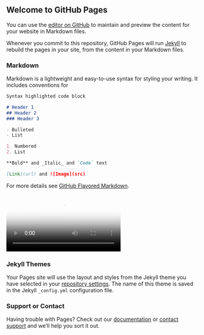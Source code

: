 ## Welcome to GitHub Pages

You can use the [editor on GitHub](http://www.baidu.com) to maintain and preview the content for your website in Markdown files.

Whenever you commit to this repository, GitHub Pages will run [Jekyll](https://jekyllrb.com/) to rebuild the pages in your site, from the content in your Markdown files.

### Markdown

Markdown is a lightweight and easy-to-use syntax for styling your writing. It includes conventions for

```markdown
Syntax highlighted code block

# Header 1
## Header 2
### Header 3

- Bulleted
- List

1. Numbered
2. List

**Bold** and _Italic_ and `Code` text

[Link](url) and ![Image](src)
```

For more details see [GitHub Flavored Markdown](https://guides.github.com/features/mastering-markdown/).

<video id="video" controls="" preload="none" poster="http://media.w3.org/2010/05/sintel/poster.png">
      <source id="wmv" src="https://www.youtube.com/watch?v=SaST3sSvhSk&t=36s" type="video/wmv">
      <p>Your user agent does not support the HTML5 Video element.</p>
</video>


### Jekyll Themes

Your Pages site will use the layout and styles from the Jekyll theme you have selected in your [repository settings](https://github.com/shengyp/vmse/settings). The name of this theme is saved in the Jekyll `_config.yml` configuration file.

### Support or Contact

Having trouble with Pages? Check out our [documentation](https://help.github.com/categories/github-pages-basics/) or [contact support](https://github.com/contact) and we’ll help you sort it out.
